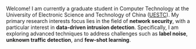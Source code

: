 

Welcome! I am currently a graduate student in Computer Technology at the University of Electronic Science and Technology of China ([UESTC](https://en.uestc.edu.cn/)). My primary research interests focus lies in the field of **network security**, with a particular interest in **data-driven intrusion detection**. Specifically, I am exploring advanced techniques to address challenges such as **label noise**, **unknown traffic detection**, and **few-shot learning**.

